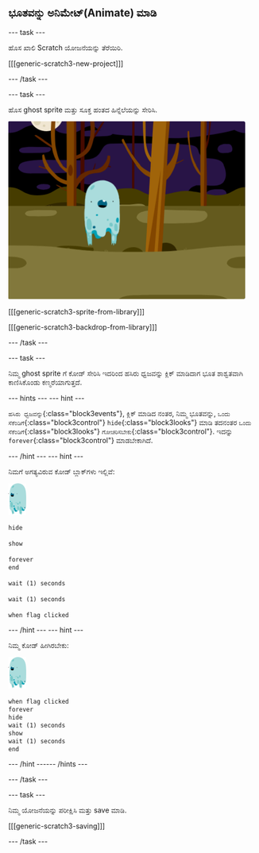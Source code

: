## ಭೂತವನ್ನು ಅನಿಮೇಟ್(Animate) ಮಾಡಿ

--- task ---

ಹೊಸ ಖಾಲಿ Scratch ಯೋಜನೆಯನ್ನು ತೆರೆಯಿರಿ.

[[[generic-scratch3-new-project]]]

--- /task ---

--- task ---

ಹೊಸ ghost sprite ಮತ್ತು ಸೂಕ್ತ ಹಂತದ ಹಿನ್ನೆಲೆಯನ್ನು ಸೇರಿಸಿ.

![screenshot](images/ghost-ghost.png)

[[[generic-scratch3-sprite-from-library]]]

[[[generic-scratch3-backdrop-from-library]]]

--- /task ---

--- task ---

ನಿಮ್ಮ ghost sprite ಗೆ ಕೋಡ್‌ ಸೇರಿಸಿ ಇದರಿಂದ ಹಸಿರು ಧ್ವಜವನ್ನು ಕ್ಲಿಕ್ ಮಾಡಿದಾಗ ಭೂತ ಶಾಶ್ವತವಾಗಿ ಕಾಣಿಸಿಕೊಂಡು ಕಣ್ಮರೆಯಾಗುತ್ತದೆ.

--- hints ---
 --- hint ---

`ಹಸಿರು ಧ್ವಜವನ್ನು`{:class="block3events"}, ಕ್ಲಿಕ್ ಮಾಡಿದ ನಂತರ, ನಿಮ್ಮ ಭೂತವನ್ನು, `ಒಂದು ಸೆಕೆಂಡಿಗೆ`{:class="block3control"} `hide`{:class="block3looks"} ಮಾಡಿ ತದನಂತರ `ಒಂದು ಸೆಕೆಂಡಿಗೆ`{:class="block3looks"} `ಗೋಚರಿಸಬೇಕು`{:class="block3control"}. ಇದನ್ನು `forever`{:class="block3control"} ಮಾಡಬೇಕಾಗಿದೆ.

--- /hint --- --- hint ---

ನಿಮಗೆ ಅಗತ್ಯವಿರುವ ಕೋಡ್ ಬ್ಲಾಕ್‌ಗಳು ಇಲ್ಲಿವೆ:

![ghost-sprite](images/ghost-sprite.png)

```blocks3
hide

show

forever
end

wait (1) seconds

wait (1) seconds

when flag clicked
```

--- /hint --- --- hint ---

ನಿಮ್ಮ ಕೋಡ್ ಹೀಗಿರಬೇಕು:

![ghost-sprite](images/ghost-sprite.png)

```blocks3
when flag clicked
forever
hide
wait (1) seconds
show
wait (1) seconds
end
```

--- /hint ------ /hints ---

--- /task ---

--- task ---

ನಿಮ್ಮ ಯೋಜನೆಯನ್ನು ಪರೀಕ್ಷಿಸಿ ಮತ್ತು save ಮಾಡಿ.

[[[generic-scratch3-saving]]]

--- /task ---